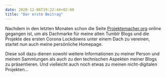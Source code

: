 ```yaml
---
date: 2020-12-06T19:22:44+02:00
title: "Der erste Beitrag"
---
```

Nachdem in den letzten Monaten schon die Seite [Projektemacher.org](https://projektemacher.org/) online gegangen ist, um als Dachmarke für meine alten Tumblr Blogs und die Projekte des ersten Corona Lockdowns unter einem Dach zu vereinen, startet nun auch meine persönliche Homepage.
<!--more-->
Diese soll dazu dienen sowohl weitere Informationen zu meiner Person und meinen Sammlungen als auch zu den technischen Aspekten meiner Blogs zu präsentieren. Und vielleicht auch noch etwas zu meinen nicht-digitalen Projekten...
